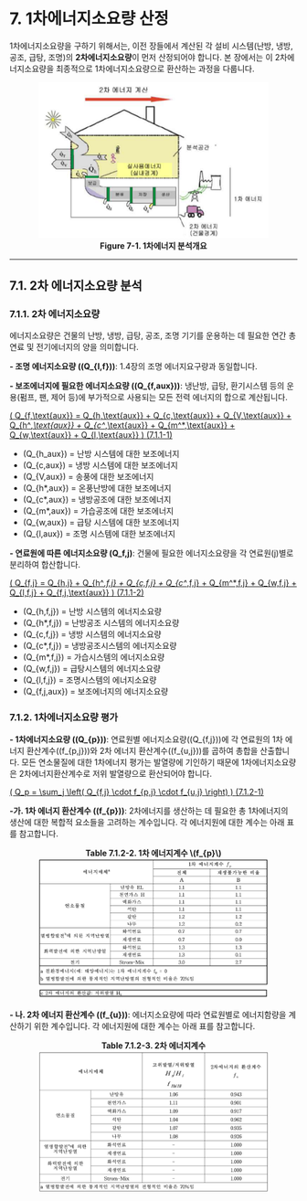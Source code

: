 # 7. 1차에너지소요량 산정

1차에너지소요량을 구하기 위해서는, 이전 장들에서 계산된 각 설비 시스템(난방, 냉방, 공조, 급탕, 조명)의 **2차에너지소요량**이 먼저 산정되어야 합니다. 본 장에서는 이 2차에너지소요량을 최종적으로 1차에너지소요량으로 환산하는 과정을 다룹니다.

<center>
     <img src="../../_images/7_1.png" style="max-width: 80%;" alt="지형 계수">
     <div><strong>Figure 7-1. 1차에너지 분석개요</strong></div>
</center>

---

## 7.1. 2차 에너지소요량 분석

### 7.1.1. 2차 에너지소요량

에너지소요량은 건물의 난방, 냉방, 급탕, 공조, 조명 기기를 운용하는 데 필요한 연간 총연료 및 전기에너지의 양을 의미합니다.

**- 조명 에너지소요량 (\(Q_{l,f}\))**: 1.4장의 조명 에너지요구량과 동일합니다.

**- 보조에너지에 필요한 에너지소요량 (\(Q_{f,aux}\))**: 냉난방, 급탕, 환기시스템 등의 운용(펌프, 팬, 제어 등)에 부가적으로 사용되는 모든 전력 에너지의 합으로 계산됩니다.

<a href="/eco2_guide_center/1.%20ECO2%20Logic%20Guide/Hee1_Equation_List.html"
   class="equation-link"
   target="_blank"
   rel="noopener noreferrer">
  \( Q_{f,\text{aux}} = Q_{h,\text{aux}} + Q_{c,\text{aux}} + Q_{V,\text{aux}} + Q_{h^*,\text{aux}} + Q_{c^*,\text{aux}} + Q_{m^*,\text{aux}} + Q_{w,\text{aux}} + Q_{l,\text{aux}} \)
  <span class="eq-number">(7.1.1-1)</span>
</a>


- \(Q_{h_aux}\) = 난방 시스템에 대한 보조에너지
- \(Q_{c,aux}\) = 냉방 시스템에 대한 보조에너지
- \(Q_{V,aux}\) = 송풍에 대한 보조에너지
- \(Q_{h*,aux}\) = 온풍난방에 대한 보조에너지
- \(Q_{c*,aux}\)  = 냉방공조에 대한 보조에너지
- \(Q_{m*,aux}\) = 가습공조에 대한 보조에너지
- \(Q_{w,aux}\) = 급탕 시스템에 대한 보조에너지
- \(Q_{l,aux}\) = 조명 시스템에 대한 보조에너지


**- 연료원에 따른 에너지소요량 (Q_f,j)**: 건물에 필요한 에너지소요량을 각 연료원(j)별로 분리하여 합산합니다.

<a href="/eco2_guide_center/1.%20ECO2%20Logic%20Guide/Hee1_Equation_List.html"
   class="equation-link"
   target="_blank"
   rel="noopener noreferrer">
  \( Q_{f,j} = Q_{h,j} + Q_{h^*,f,j} + Q_{c,f,j} + Q_{c^*,f,j} + Q_{m^*,f,j} + Q_{w,f,j} + Q_{l,f,j} + Q_{f,j,\text{aux}} \)
  <span class="eq-number">(7.1.1-2)</span>
</a>



- \(Q_{h,f,j}\) = 난방 시스템의 에너지소요량
- \(Q_{h*,f,j}\) = 난방공조 시스템의 에너지소요량
- \(Q_{c,f,j}\) = 냉방 시스템의 에너지소요량
- \(Q_{c*,f,j}\) = 냉방공조시스템의 에너지소요량
- \(Q_{m*,f,j}\) = 가습시스템의 에너지소요량
- \(Q_{w,f,j}\) = 급탕시스템의 에너지소요량
- \(Q_{l,f,j}\) = 조명시스템의 에너지소요량
- \(Q_{f,j,aux}\) = 보조에너지의 에너지소요량


### 7.1.2. 1차에너지소요량 평가
**- 1차에너지소요량 (\(Q_{p}\))**: 연료원별 에너지소요량(\(Q_{f,j}\))에 각 연료원의 1차 에너지 환산계수(\(f_{p,j}\))와 2차 에너지 환산계수(\(f_{u,j}\))를 곱하여 총합을 산출합니다. 모든 연소물질에 대한 1차에너지 평가는 발열량에 기인하기 때문에 1차에너지소요량은 2차에너지환산계수로 저위 발열량으로 환산되어야 합니다.

<a href="/eco2_guide_center/1.%20ECO2%20Logic%20Guide/Hee1_Equation_List.html"
   class="equation-link"
   target="_blank"
   rel="noopener noreferrer">
  \( Q_p = \sum_j \left( Q_{f,j} \cdot f_{p,j} \cdot f_{u,j} \right) \)
  <span class="eq-number">(7.1.2-1)</span>
</a>



**-가. 1차 에너지 환산계수 (\(f_{p}\))**: 2차에너지를 생산하는 데 필요한 총 1차에너지의 생산에 대한 복합적 요소들을 고려하는 계수입니다. 각 에너지원에 대한 계수는 아래 표를 참고합니다.
<center>
     <div><strong>Table 7.1.2-2. 1차 에너지계수 \(f_{p}\)</strong></div>
     <img src="../../_tables/7.1.2_2.png" style="max-width: 80%;" alt="1차 에너지계수1">
</center>
<center>
     <img src="../../_tables/7.1.2_2_2.png" style="max-width: 80%;" alt="1차 에너지계수2">
</center>

**- 나. 2차 에너지 환산계수 (\(f_{u}\))**: 에너지소요량에 따라 연료원별로 에너지함량을 계산하기 위한 계수입니다. 각 에너지원에 대한 계수는 아래 표를 참고합니다.
<center>
     <div><strong>Table 7.1.2-3. 2차 에너지계수</strong></div>
     <img src="../../_tables/7.1.2_3.png" style="max-width: 80%;" alt="2차 에너지계수">
</center>